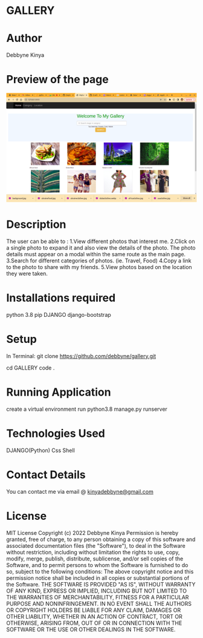 # GALLERY

# Author
Debbyne Kinya

# Preview of the page
![Landing page photo](https://github.com/CynthiaOuma12673/mygallery/blob/master/media/images/screenshot.png)


# Description
The user can be able to :
1.View different photos that interest me.
2.Click on a single photo to expand it and also view the details of the photo. The photo details must appear on a modal within the same route as the main page.
3.Search for different categories of photos. (ie. Travel, Food)
4.Copy a link to the photo to share with my friends.
5.View photos based on the location they were taken.


# Installations required
python 3.8
pip
DJANGO
django-bootstrap


# Setup
In Terminal:
git clone https://github.com/debbyne/gallery.git

 cd GALLERY
 code .
# Running Application
create a virtual environment
run python3.8 manage.py runserver
# Technologies Used
DJANGO(Python)
Css
Shell

# Contact Details
You can contact me via email @ kinyadebbyne@gmail.com

# License
MIT License Copyright (c) 2022 Debbyne Kinya Permission is hereby granted, free of charge, to any person obtaining a copy of this software and associated documentation files (the "Software"), to deal in the Software without restriction, including without limitation the rights to use, copy, modify, merge, publish, distribute, sublicense, and/or sell copies of the Software, and to permit persons to whom the Software is furnished to do so, subject to the following conditions: The above copyright notice and this permission notice shall be included in all copies or substantial portions of the Software. THE SOFTWARE IS PROVIDED "AS IS", WITHOUT WARRANTY OF ANY KIND, EXPRESS OR IMPLIED, INCLUDING BUT NOT LIMITED TO THE WARRANTIES OF MERCHANTABILITY, FITNESS FOR A PARTICULAR PURPOSE AND NONINFRINGEMENT. IN NO EVENT SHALL THE AUTHORS OR COPYRIGHT HOLDERS BE LIABLE FOR ANY CLAIM, DAMAGES OR OTHER LIABILITY, WHETHER IN AN ACTION OF CONTRACT, TORT OR OTHERWISE, ARISING FROM, OUT OF OR IN CONNECTION WITH THE SOFTWARE OR THE USE OR OTHER DEALINGS IN THE SOFTWARE.